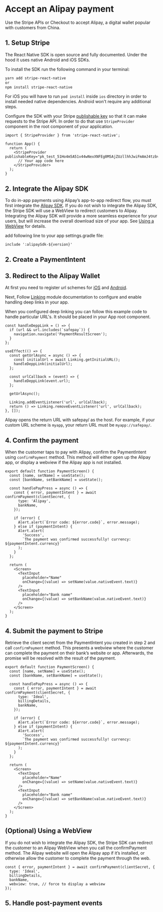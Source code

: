 # Accept an Alipay payment

Use the Stripe APIs or Checkout to accept Alipay, a digital wallet popular with customers from China.

## 1. Setup Stripe

The React Native SDK is open source and fully documented. Under the hood it uses native Android and iOS SDKs.

To install the SDK run the following command in your terminal:

```sh
yarn add stripe-react-native
or
npm install stripe-react-native
```

For iOS you will have to run `pod install` inside `ios` directory in order to install needed native dependencies. Android won't require any additional steps.

Configure the SDK with your Stripe [publishable key](https://dashboard.stripe.com/account/apikeys) so that it can make requests to the Stripe API. In order to do that use `StripeProvider` component in the root component of your application.

```tsx
import { StripeProvider } from 'stripe-react-native';

function App() {
  return (
    <StripeProvider publishableKey="pk_test_51Ho4m5A51v44wNexXNFEg0MSAjZUzllhhJwiFmAmJ4tzbvsvuEgcMCaPEkgK7RpXO1YI5okHP08IUfJ6YS7ulqzk00O2I0D1rT">
      // Your app code here
    </StripeProvider>
  );
}
```

## 2. Integrate the Alipay SDK

To do in-app payments using Alipay’s app-to-app redirect flow, you must first integrate the [Alipay SDK](https://global.alipay.com/docs/ac/app/download). If you do not wish to integrate the Alipay SDK, the Stripe SDK will use a WebView to redirect customers to Alipay. Integrating the Alipay SDK will provide a more seamless experience for your users, but will increase the overall download size of your app. See [Using a WebView](#optional-using-a-webview) for details.

add following line to your app settings.gradle file:

```tsx
include ':alipaySdk-${version}'
```

## 2. Create a PaymentIntent

## 3. Redirect to the Alipay Wallet

At first you need to register url schemes for [iOS](https://developer.apple.com/documentation/xcode/allowing_apps_and_websites_to_link_to_your_content/defining_a_custom_url_scheme_for_your_app) and [Android](https://developer.android.com/training/app-links/deep-linking).

Next, Follow [Linking](https://reactnative.dev/docs/linking) module documentation to configure and enable handling deep links in your app.

When you configured deep linking you can follow this example code to handle particular URL's. It should be placed in your App root component.

```tsx
const handleDeppLink = () => {
  if (url && url.includes(`safepay`)) {
    navigation.navigate('PaymentResultScreen');
  }
};

useEffect(() => {
  const getUrlAsync = async () => {
    const initialUrl = await Linking.getInitialURL();
    handleDeppLink(initialUrl);
  };

  const urlCallback = (event) => {
    handleDeppLink(event.url);
  };

  getUrlAsync();

  Linking.addEventListener('url', urlCallback);
  return () => Linking.removeEventListener('url', urlCallback);
}, []);
```

Alipay opens the return URL with safepay/ as the host. For example, if your custom URL scheme is `myapp`, your return URL must be `myapp://safepay/`.

## 4. Confirm the payment

When the customer taps to pay with Alipay, confirm the PaymentIntent using `confirmPayment` method. This method will either open up the Alipay app, or display a webview if the Alipay app is not installed.

```tsx
export default function PaymentScreen() {
  const [name, setName] = useState();
  const [bankName, setBankName] = useState();

  const handlePayPress = async () => {
    const { error, paymentIntent } = await confirmPayment(clientSecret, {
      type: 'Alipay',
      bankName,
    });

    if (error) {
      Alert.alert(`Error code: ${error.code}`, error.message);
    } else if (paymentIntent) {
      Alert.alert(
        'Success',
        `The payment was confirmed successfully! currency: ${paymentIntent.currency}`
      );
    }
  };

  return (
    <Screen>
      <TextInput
        placeholder="Name"
        onChange={(value) => setName(value.nativeEvent.text)}
      />
      <TextInput
        placeholder="Bank name"
        onChange={(value) => setBankName(value.nativeEvent.text)}
      />
    </Screen>
  );
}
```

## 4. Submit the payment to Stripe

Retrieve the client secret from the PaymentIntent you created in step 2 and call `confirmPayment` method. This presents a webview where the customer can complete the payment on their bank’s website or app. Afterwards, the promise will be resolved with the result of the payment.

```tsx
export default function PaymentScreen() {
  const [name, setName] = useState();
  const [bankName, setBankName] = useState();

  const handlePayPress = async () => {
    const { error, paymentIntent } = await confirmPayment(clientSecret, {
      type: 'Ideal',
      billingDetails,
      bankName,
    });

    if (error) {
      Alert.alert(`Error code: ${error.code}`, error.message);
    } else if (paymentIntent) {
      Alert.alert(
        'Success',
        `The payment was confirmed successfully! currency: ${paymentIntent.currency}`
      );
    }
  };

  return (
    <Screen>
      <TextInput
        placeholder="Name"
        onChange={(value) => setName(value.nativeEvent.text)}
      />
      <TextInput
        placeholder="Bank name"
        onChange={(value) => setBankName(value.nativeEvent.text)}
      />
    </Screen>
  );
}
```

## (Optional) Using a WebView

If you do not wish to integrate the Alipay SDK, the Stripe SDK can redirect the customer to an Alipay WebView when you call the confirmPayment method. The Alipay website will open the Alipay app if it’s installed, or otherwise allow the customer to complete the payment through the web.

```tsx
const { error, paymentIntent } = await confirmPayment(clientSecret, {
  type: 'Ideal',
  billingDetails,
  bankName,
  webview: true, // force to display a webview
});
```

## 5. Handle post-payment events
